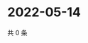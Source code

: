 # 2022-05-14

共 0 条

<!-- BEGIN WEIBO -->
<!-- 最后更新时间 Sat May 14 2022 11:59:12 GMT+0800 (China Standard Time) -->

<!-- END WEIBO -->
